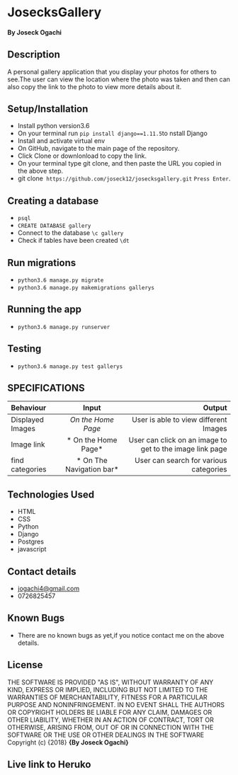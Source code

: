 # JosecksGallery

#### By Joseck Ogachi
## Description
A personal gallery application that you display your photos for others to see.The user can view the location where the photo was taken and then can also copy the link to the photo to view more details about it.
## Setup/Installation

- Install python version3.6
- On your terminal run `pip install django==1.11.5`to nstall Django
- Install and activate virtual env
- On GitHub, navigate to the main page of the repository.
- Click Clone or downlonload to copy the link.
- On your terminal type git clone, and then paste the URL you copied in the above step.
- git clone` https://github.com/joseck12/josecksgallery.git`
`Press Enter`.

## Creating a database
- `psql`
- `CREATE DATABASE gallery`
- Connect to the database `\c gallery`
- Check if tables have been created `\dt`

## Run migrations
- `python3.6 manage.py migrate`
- `python3.6 manage.py makemigrations gallerys`

## Running the app
- `python3.6 manage.py runserver`

## Testing
- `python3.6 manage.py test gallerys`

## SPECIFICATIONS
| Behaviour | Input | Output |
| :---------------- | :---------------: | ------------------: |
| Displayed Images| *On the Home Page*| User is able to view different Images
| Image link | * On the Home Page*| User can click on an image to get to the image link page|
| find categories| * On The Navigation bar*| User can search for various categories|

## Technologies Used
- HTML
- CSS
- Python
- Django
- Postgres
- javascript

## Contact details
- jogachi4@gmail.com
- 0726825457

## Known Bugs
- There are no known bugs as yet,if you notice contact me on the above details.

## License
THE SOFTWARE IS PROVIDED "AS IS", WITHOUT WARRANTY OF ANY KIND, EXPRESS OR IMPLIED, INCLUDING BUT NOT LIMITED TO THE WARRANTIES OF MERCHANTABILITY, FITNESS FOR A PARTICULAR PURPOSE AND NONINFRINGEMENT. IN NO EVENT SHALL THE AUTHORS OR COPYRIGHT HOLDERS BE LIABLE FOR ANY CLAIM, DAMAGES OR OTHER LIABILITY, WHETHER IN AN ACTION OF CONTRACT, TORT OR OTHERWISE, ARISING FROM, OUT OF OR IN CONNECTION WITH THE SOFTWARE OR THE USE OR OTHER DEALINGS IN THE SOFTWARE
Copyright (c) {2018} **{By Joseck Ogachi}**

## Live link to Heruko
